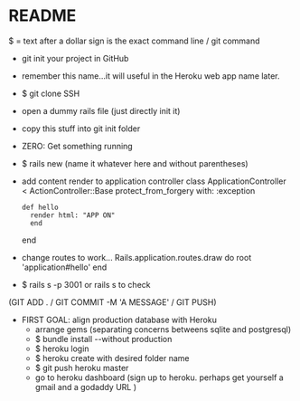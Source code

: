 # README


 $ = text after a dollar sign is the exact command line / git command

- git init your project in GitHub
- remember this name...it will useful in the Heroku web app name later.
- $ git clone SSH
- open a dummy rails file (just directly init it)
- copy this stuff into git init folder

- ZERO: Get something running
- $ rails new (name it whatever here and without parentheses) <!--  --database=postgresql Example: rails new google-backend --database=postgresql   -->
- add content render to application controller
    class ApplicationController < ActionController::Base
      protect_from_forgery with: :exception

      def hello
        render html: "APP ON"
        end
    end

- change routes to work...
    Rails.application.routes.draw do
      root 'application#hello'
    end

- $ rails s -p 3001 or rails s to check

(GIT ADD . / GIT COMMIT -M 'A MESSAGE' / GIT PUSH)

- FIRST GOAL: align production database with Heroku
  - arrange gems (separating concerns betweens sqlite and postgresql)
  - $ bundle install --without production
  - $ heroku login
  - $ heroku create with desired folder name
  - $ git push heroku master
  - go to heroku dashboard (sign up to heroku.  perhaps get yourself a gmail and a godaddy URL )
